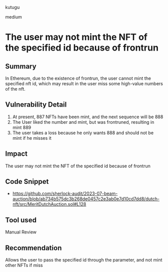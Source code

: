 kutugu

medium

# The user may not mint the NFT of the specified id because of frontrun

## Summary

In Ethereum, due to the existence of frontrun, the user cannot mint the specified nft id, which may result in the user miss some high-value numbers of the nft.

## Vulnerability Detail

1. At present, 887 NFTs have been mint, and the next sequence will be 888
2. The User liked the number and mint, but was frontruned, resulting in mint 889
3. The user takes a loss because he only wants 888 and should not be mint if he misses it

## Impact

The user may not mint the NFT of the specified id because of frontrun

## Code Snippet

- https://github.com/sherlock-audit/2023-07-beam-auction/blob/ab734b575dc3b268de0457c2e3ab0e7d10cd7dd8/dutch-nft/src/MeritDutchAuction.sol#L128

## Tool used

Manual Review

## Recommendation

Allows the user to pass the specified id through the parameter, and not mint other NFTs if miss
